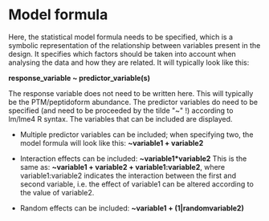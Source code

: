 Model formula
======================

Here, the statistical model formula needs to be specified, which is a symbolic representation of the relationship between variables present in the design. It specifies which factors should be taken into account when analysing the data and how they are related.
It will typically look like this:

**response_variable ~ predictor_variable(s)**

The response variable does not need to be written here. This will typically be the PTM/peptidoform abundance.
The predictor variables do need to be specified (and need to be proceeded by the tilde "~" !) according to lm/lme4 R syntax. The variables that can be included are displayed. 

- Multiple predictor variables can be included; when specifying two, the model formula will look like this:
**~variable1 + variable2**

- Interaction effects can be included:
**~variable1*variable2**
This is the same as:
**~variable1 + variable2 + variable1:variable2**, where variable1:variable2 indicates the interaction between the first and second variable, i.e. the effect of variable1 can be altered according to the value of variable2. 

- Random effects can be included:
**~variable1 + (1|randomvariable2)**
